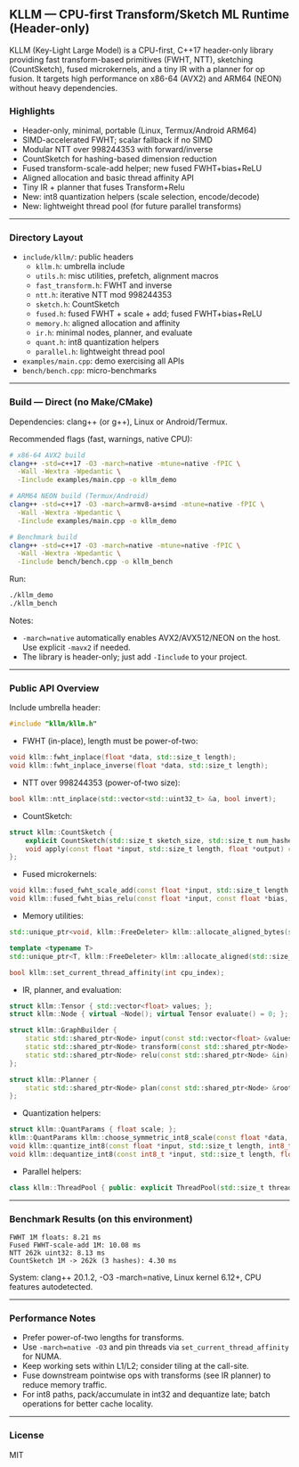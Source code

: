 ## KLLM — CPU-first Transform/Sketch ML Runtime (Header-only)

KLLM (Key-Light Large Model) is a CPU-first, C++17 header-only library providing fast transform-based primitives (FWHT, NTT), sketching (CountSketch), fused microkernels, and a tiny IR with a planner for op fusion. It targets high performance on x86-64 (AVX2) and ARM64 (NEON) without heavy dependencies.

### Highlights
- Header-only, minimal, portable (Linux, Termux/Android ARM64)
- SIMD-accelerated FWHT; scalar fallback if no SIMD
- Modular NTT over 998244353 with forward/inverse
- CountSketch for hashing-based dimension reduction
- Fused transform-scale-add helper; new fused FWHT+bias+ReLU
- Aligned allocation and basic thread affinity API
- Tiny IR + planner that fuses Transform+Relu
- New: int8 quantization helpers (scale selection, encode/decode)
- New: lightweight thread pool (for future parallel transforms)

---

### Directory Layout
- `include/kllm/`: public headers
  - `kllm.h`: umbrella include
  - `utils.h`: misc utilities, prefetch, alignment macros
  - `fast_transform.h`: FWHT and inverse
  - `ntt.h`: iterative NTT mod 998244353
  - `sketch.h`: CountSketch
  - `fused.h`: fused FWHT + scale + add; fused FWHT+bias+ReLU
  - `memory.h`: aligned allocation and affinity
  - `ir.h`: minimal nodes, planner, and evaluate
  - `quant.h`: int8 quantization helpers
  - `parallel.h`: lightweight thread pool
- `examples/main.cpp`: demo exercising all APIs
- `bench/bench.cpp`: micro-benchmarks

---

### Build — Direct (no Make/CMake)

Dependencies: clang++ (or g++), Linux or Android/Termux.

Recommended flags (fast, warnings, native CPU):

```bash
# x86-64 AVX2 build
clang++ -std=c++17 -O3 -march=native -mtune=native -fPIC \
  -Wall -Wextra -Wpedantic \
  -Iinclude examples/main.cpp -o kllm_demo

# ARM64 NEON build (Termux/Android)
clang++ -std=c++17 -O3 -march=armv8-a+simd -mtune=native -fPIC \
  -Wall -Wextra -Wpedantic \
  -Iinclude examples/main.cpp -o kllm_demo

# Benchmark build
clang++ -std=c++17 -O3 -march=native -mtune=native -fPIC \
  -Wall -Wextra -Wpedantic \
  -Iinclude bench/bench.cpp -o kllm_bench
```

Run:
```bash
./kllm_demo
./kllm_bench
```

Notes:
- `-march=native` automatically enables AVX2/AVX512/NEON on the host. Use explicit `-mavx2` if needed.
- The library is header-only; just add `-Iinclude` to your project.

---

### Public API Overview

Include umbrella header:
```cpp
#include "kllm/kllm.h"
```

- FWHT (in-place), length must be power-of-two:
```cpp
void kllm::fwht_inplace(float *data, std::size_t length);
void kllm::fwht_inplace_inverse(float *data, std::size_t length);
```

- NTT over 998244353 (power-of-two size):
```cpp
bool kllm::ntt_inplace(std::vector<std::uint32_t> &a, bool invert);
```

- CountSketch:
```cpp
struct kllm::CountSketch {
	explicit CountSketch(std::size_t sketch_size, std::size_t num_hashes, std::uint64_t seed_base = 0x12345678abcdef00ull);
	void apply(const float *input, std::size_t length, float *output) const;
};
```

- Fused microkernels:
```cpp
void kllm::fused_fwht_scale_add(const float *input, std::size_t length, float scale, float *inout_destination);
void kllm::fused_fwht_bias_relu(const float *input, const float *bias, std::size_t length, float *destination);
```

- Memory utilities:
```cpp
std::unique_ptr<void, kllm::FreeDeleter> kllm::allocate_aligned_bytes(std::size_t size_bytes, std::size_t alignment);

template <typename T>
std::unique_ptr<T, kllm::FreeDeleter> kllm::allocate_aligned(std::size_t count, std::size_t alignment);

bool kllm::set_current_thread_affinity(int cpu_index);
```

- IR, planner, and evaluation:
```cpp
struct kllm::Tensor { std::vector<float> values; };
struct kllm::Node { virtual ~Node(); virtual Tensor evaluate() = 0; };

struct kllm::GraphBuilder {
	static std::shared_ptr<Node> input(const std::vector<float> &values);
	static std::shared_ptr<Node> transform(const std::shared_ptr<Node> &in);
	static std::shared_ptr<Node> relu(const std::shared_ptr<Node> &in);
};

struct kllm::Planner {
	static std::shared_ptr<Node> plan(const std::shared_ptr<Node> &root);
};
```

- Quantization helpers:
```cpp
struct kllm::QuantParams { float scale; };
kllm::QuantParams kllm::choose_symmetric_int8_scale(const float *data, std::size_t length);
void kllm::quantize_int8(const float *input, std::size_t length, int8_t *output, const QuantParams &params);
void kllm::dequantize_int8(const int8_t *input, std::size_t length, float scale, float *output);
```

- Parallel helpers:
```cpp
class kllm::ThreadPool { public: explicit ThreadPool(std::size_t threads); void enqueue(std::function<void()> fn); };
```

---

### Benchmark Results (on this environment)
```
FWHT 1M floats: 8.21 ms
Fused FWHT-scale-add 1M: 10.08 ms
NTT 262k uint32: 8.13 ms
CountSketch 1M -> 262k (3 hashes): 4.30 ms
```
System: clang++ 20.1.2, -O3 -march=native, Linux kernel 6.12+, CPU features autodetected.

---

### Performance Notes
- Prefer power-of-two lengths for transforms.
- Use `-march=native -O3` and pin threads via `set_current_thread_affinity` for NUMA.
- Keep working sets within L1/L2; consider tiling at the call-site.
- Fuse downstream pointwise ops with transforms (see IR planner) to reduce memory traffic.
- For int8 paths, pack/accumulate in int32 and dequantize late; batch operations for better cache locality.

---

### License
MIT